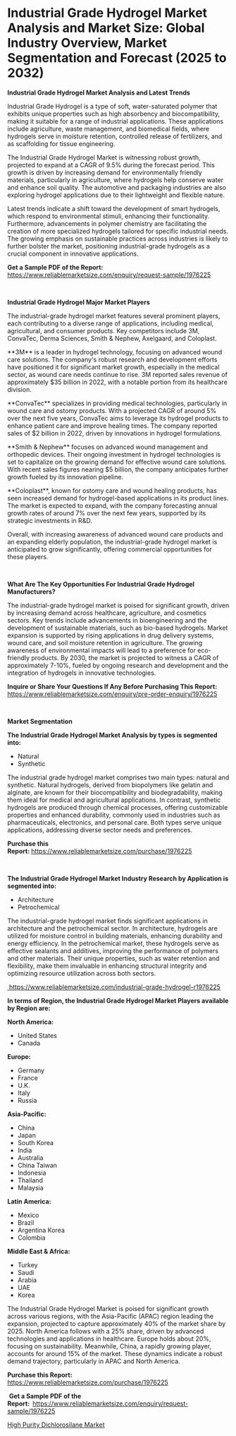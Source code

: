 <p><h1>Industrial Grade Hydrogel Market Analysis and Market Size: Global Industry Overview, Market Segmentation and Forecast (2025 to 2032)</h1></p><p><strong>Industrial Grade Hydrogel Market Analysis and Latest Trends</strong></p>
<p><p>Industrial Grade Hydrogel is a type of soft, water-saturated polymer that exhibits unique properties such as high absorbency and biocompatibility, making it suitable for a range of industrial applications. These applications include agriculture, waste management, and biomedical fields, where hydrogels serve in moisture retention, controlled release of fertilizers, and as scaffolding for tissue engineering.</p><p>The Industrial Grade Hydrogel Market is witnessing robust growth, projected to expand at a CAGR of 9.5% during the forecast period. This growth is driven by increasing demand for environmentally friendly materials, particularly in agriculture, where hydrogels help conserve water and enhance soil quality. The automotive and packaging industries are also exploring hydrogel applications due to their lightweight and flexible nature.</p><p>Latest trends indicate a shift toward the development of smart hydrogels, which respond to environmental stimuli, enhancing their functionality. Furthermore, advancements in polymer chemistry are facilitating the creation of more specialized hydrogels tailored for specific industrial needs. The growing emphasis on sustainable practices across industries is likely to further bolster the market, positioning industrial-grade hydrogels as a crucial component in innovative applications.</p></p>
<p><strong>Get a Sample PDF of the Report:&nbsp;</strong> <a href="https://www.reliablemarketsize.com/enquiry/request-sample/1976225?utm_campaign=2272&utm_medium=2&utm_source=Github&utm_content=ia&utm_term=04022025&utm_id=industrial-grade-hydrogel">https://www.reliablemarketsize.com/enquiry/request-sample/1976225</a></p>
<p>&nbsp;</p>
<p><strong>Industrial Grade Hydrogel Major Market Players</strong></p>
<p><p>The industrial-grade hydrogel market features several prominent players, each contributing to a diverse range of applications, including medical, agricultural, and consumer products. Key competitors include 3M, ConvaTec, Derma Sciences, Smith & Nephew, Axelgaard, and Coloplast.</p><p>**3M** is a leader in hydrogel technology, focusing on advanced wound care solutions. The company's robust research and development efforts have positioned it for significant market growth, especially in the medical sector, as wound care needs continue to rise. 3M reported sales revenue of approximately $35 billion in 2022, with a notable portion from its healthcare division.</p><p>**ConvaTec** specializes in providing medical technologies, particularly in wound care and ostomy products. With a projected CAGR of around 5% over the next five years, ConvaTec aims to leverage its hydrogel products to enhance patient care and improve healing times. The company reported sales of $2 billion in 2022, driven by innovations in hydrogel formulations.</p><p>**Smith & Nephew** focuses on advanced wound management and orthopedic devices. Their ongoing investment in hydrogel technologies is set to capitalize on the growing demand for effective wound care solutions. With recent sales figures nearing $5 billion, the company anticipates further growth fueled by its innovation pipeline.</p><p>**Coloplast**, known for ostomy care and wound healing products, has seen increased demand for hydrogel-based applications in its product lines. The market is expected to expand, with the company forecasting annual growth rates of around 7% over the next few years, supported by its strategic investments in R&D.</p><p>Overall, with increasing awareness of advanced wound care products and an expanding elderly population, the industrial-grade hydrogel market is anticipated to grow significantly, offering commercial opportunities for these players.</p></p>
<p>&nbsp;</p>
<p><strong>What Are The Key Opportunities For Industrial Grade Hydrogel Manufacturers?</strong></p>
<p><p>The industrial-grade hydrogel market is poised for significant growth, driven by increasing demand across healthcare, agriculture, and cosmetics sectors. Key trends include advancements in bioengineering and the development of sustainable materials, such as bio-based hydrogels. Market expansion is supported by rising applications in drug delivery systems, wound care, and soil moisture retention in agriculture. The growing awareness of environmental impacts will lead to a preference for eco-friendly products. By 2030, the market is projected to witness a CAGR of approximately 7-10%, fueled by ongoing research and development and the integration of hydrogels in innovative technologies.</p></p>
<p><strong>Inquire or Share Your Questions If Any Before Purchasing This Report:</strong> <a href="https://www.reliablemarketsize.com/enquiry/pre-order-enquiry/1976225?utm_campaign=2272&utm_medium=2&utm_source=Github&utm_content=ia&utm_term=04022025&utm_id=industrial-grade-hydrogel">https://www.reliablemarketsize.com/enquiry/pre-order-enquiry/1976225</a></p>
<p>&nbsp;</p>
<p><strong>Market Segmentation</strong></p>
<p><strong>The Industrial Grade Hydrogel Market Analysis by types is segmented into:</strong></p>
<p><ul><li>Natural</li><li>Synthetic</li></ul></p>
<p><p>The industrial grade hydrogel market comprises two main types: natural and synthetic. Natural hydrogels, derived from biopolymers like gelatin and alginate, are known for their biocompatibility and biodegradability, making them ideal for medical and agricultural applications. In contrast, synthetic hydrogels are produced through chemical processes, offering customizable properties and enhanced durability, commonly used in industries such as pharmaceuticals, electronics, and personal care. Both types serve unique applications, addressing diverse sector needs and preferences.</p></p>
<p><strong>Purchase this Report:&nbsp;</strong><a href="https://www.reliablemarketsize.com/purchase/1976225?utm_campaign=2272&utm_medium=2&utm_source=Github&utm_content=ia&utm_term=04022025&utm_id=industrial-grade-hydrogel">https://www.reliablemarketsize.com/purchase/1976225</a></p>
<p>&nbsp;</p>
<p><strong>The Industrial Grade Hydrogel Market Industry Research by Application is segmented into:</strong></p>
<p><ul><li>Architecture</li><li>Petrochemical</li></ul></p>
<p><p>The industrial-grade hydrogel market finds significant applications in architecture and the petrochemical sector. In architecture, hydrogels are utilized for moisture control in building materials, enhancing durability and energy efficiency. In the petrochemical market, these hydrogels serve as effective sealants and additives, improving the performance of polymers and other materials. Their unique properties, such as water retention and flexibility, make them invaluable in enhancing structural integrity and optimizing resource utilization across both sectors.</p></p>
<p><a href="https://www.reliablemarketsize.com/industrial-grade-hydrogel-r1976225?utm_campaign=2272&utm_medium=2&utm_source=Github&utm_content=ia&utm_term=04022025&utm_id=industrial-grade-hydrogel">&nbsp;https://www.reliablemarketsize.com/industrial-grade-hydrogel-r1976225</a></p>
<p><strong>In terms of Region, the Industrial Grade Hydrogel Market Players available by Region are:</strong></p>
<p>
    <p> <strong> North America: </strong>
        <ul>
            <li>United States</li>
            <li>Canada</li>
        </ul>
        </p> 
    <p> <strong> Europe: </strong>
        <ul>
            <li>Germany</li>
            <li>France</li>
            <li>U.K.</li>
            <li>Italy</li>
            <li>Russia</li>
        </ul>
        </p> 
    <p> <strong> Asia-Pacific: </strong>
        <ul>
            <li>China</li>
            <li>Japan</li>
            <li>South Korea</li>
            <li>India</li>
            <li>Australia</li>
            <li>China Taiwan</li>
            <li>Indonesia</li>
            <li>Thailand</li>
            <li>Malaysia</li>
        </ul>
        </p> 
    <p> <strong> Latin America: </strong>
        <ul>
            <li>Mexico</li>
            <li>Brazil</li>
            <li>Argentina Korea</li>
            <li>Colombia</li>
        </ul>
        </p> 
    <p> <strong> Middle East & Africa: </strong>
        <ul>
            <li>Turkey</li>
            <li>Saudi</li>
            <li>Arabia</li>
            <li>UAE</li>
            <li>Korea</li>
        </ul>
    </p>
    </p>
<p><p>The Industrial Grade Hydrogel Market is poised for significant growth across various regions, with the Asia-Pacific (APAC) region leading the expansion, projected to capture approximately 40% of the market share by 2025. North America follows with a 25% share, driven by advanced technologies and applications in healthcare. Europe holds about 20%, focusing on sustainability. Meanwhile, China, a rapidly growing player, accounts for around 15% of the market. These dynamics indicate a robust demand trajectory, particularly in APAC and North America.</p></p>
<p><strong>Purchase this Report: </strong><a href="https://www.reliablemarketsize.com/purchase/1976225?utm_campaign=2272&utm_medium=2&utm_source=Github&utm_content=ia&utm_term=04022025&utm_id=industrial-grade-hydrogel">https://www.reliablemarketsize.com/purchase/1976225</a></p>
<p>&nbsp;<strong>Get a Sample PDF of the Report:&nbsp;&nbsp;</strong><a href="https://www.reliablemarketsize.com/enquiry/request-sample/1976225?utm_campaign=2272&utm_medium=2&utm_source=Github&utm_content=ia&utm_term=04022025&utm_id=industrial-grade-hydrogel">https://www.reliablemarketsize.com/enquiry/request-sample/1976225</a></p>
<p><strong></strong></p>
<p><p><a href="https://github.com/HobertDavis43/Market-Research-Report-List-1/blob/main/high-purity-dichlorosilane-market.md?utm_campaign=2272&utm_medium=2&utm_source=Github&utm_content=ia&utm_term=04022025&utm_id=industrial-grade-hydrogel">High Purity Dichlorosilane Market</a></p></p>